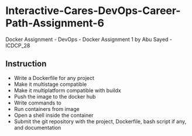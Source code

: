 # Interactive-Cares-DevOps-Career-Path-Assignment-6
Docker Assignment - DevOps - Docker Assignment 1 by Abu Sayed - ICDCP_28

## Instruction
- Write a Dockerfile for any project
- Make it multistage compatible
- Make it multiplatform compatible with buildx
- Push the image to the docker hub
- Write commands to
- Run containers from image
- Open a shell inside the container
- Submit the git repository with the project, Dockerfile, bash script if any, and documentation
